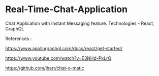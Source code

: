 # Real-Time-Chat-Application
Chat Application with Instant Messaging feature. Technologies - React, GraphQL


References :

https://www.apollographql.com/docs/react/get-started/

https://www.youtube.com/watch?v=E3NHd-PkLrQ

https://github.com/jherr/chat-o-matic